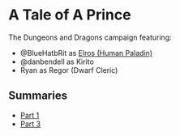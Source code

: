 # A Tale of A Prince

The Dungeons and Dragons campaign featuring:
* @BlueHatbRit as [Elros (Human Paladin)](./elros)
* @danbendell as Kirito
* Ryan as Regor (Dwarf Cleric)

## Summaries

* [Part 1](./summaries/part-1.md)
* [Part 3](./summaries/part-3.md)
